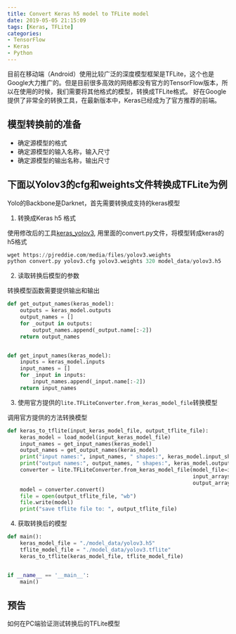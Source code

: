 ```yaml
---
title: Convert Keras h5 model to TFLite model
date: 2019-05-05 21:15:09
tags: [Keras, TFLite]
categories:
- TensorFlow
- Keras
- Python
---
```


目前在移动端（Android）使用比较广泛的深度模型框架是TFLite，这个也是Google大力推广的。但是目前很多高效的网络都没有官方的TensorFlow版本，所以在使用的时候，我们需要将其他格式的模型，转换成TFLite格式。
好在Google提供了非常全的转换工具，在最新版本中，Keras已经成为了官方推荐的前端。

## 模型转换前的准备
* 确定源模型的格式
* 确定源模型的输入名称，输入尺寸
* 确定源模型的输出名称，输出尺寸

## 下面以Yolov3的cfg和weights文件转换成TFLite为例
Yolo的Backbone是Darknet，首先需要转换成支持的keras模型

1. 转换成Keras h5 格式

使用修改后的工具[keras_yolov3](https://github.com/vectoros/keras-yolo3), 用里面的convert.py文件，将模型转成keras的h5格式

```python
wget https://pjreddie.com/media/files/yolov3.weights
python convert.py yolov3.cfg yolov3.weights 320 model_data/yolov3.h5
```

2. 读取转换后模型的参数

转换模型函数需要提供输出和输出

```python
def get_output_names(keras_model):
    outputs = keras_model.outputs
    output_names = []
    for _output in outputs:
        output_names.append(_output.name[:-2])
    return output_names


def get_input_names(keras_model):
    inputs = keras_model.inputs
    input_names = []
    for _input in inputs:
        input_names.append(_input.name[:-2])
    return input_names
```


3. 使用官方提供的`lite.TFLiteConverter.from_keras_model_file`转换模型

调用官方提供的方法转换模型

```python
def keras_to_tflite(input_keras_model_file, output_tflite_file):
    keras_model = load_model(input_keras_model_file)
    input_names = get_input_names(keras_model)
    output_names = get_output_names(keras_model)
    print("input names:", input_names, " shapes:", keras_model.input_shape)
    print("output names:", output_names, " shapes:", keras_model.output_shape)
    converter = lite.TFLiteConverter.from_keras_model_file(model_file=input_keras_model_file,
                                                           input_arrays=input_names,
                                                           output_arrays=output_names)
    model = converter.convert()
    file = open(output_tflite_file, "wb")
    file.write(model)
    print("save tflite file to: ", output_tflite_file)
```

4. 获取转换后的模型

```python
def main():
    keras_model_file = "./model_data/yolov3.h5"
    tflite_model_file = "./model_data/yolov3.tflite"
    keras_to_tflite(keras_model_file, tflite_model_file)


if __name__ == '__main__':
    main()
```

## 预告
如何在PC端验证测试转换后的TFLite模型
